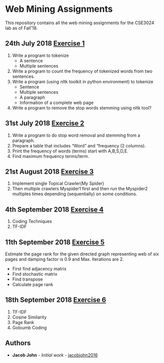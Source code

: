 # Web Mining Assignments

This repository contains all the web mining assignments for the CSE3024 lab as of Fall'18.

## 24th July 2018 [Exercise 1](https://github.com/jacobjohn2016/Web-Mining-Assignments/blob/master/24-7-18/Exercise-1.ipynb)
1. Write a program to tokenize
    * A sentence
    * Multiple sentences
2. Write a program to count the frequency of tokenized words from two sentences.
3. Write a program (using nltk toolkit in python environment) to tokenize
    * Sentence
    * Multiple sentences
    * A paragraph
    * Information of a complete web page
4. Write a program to remove the stop words stemming using nltk tool?

## 31st July 2018 [Exercise 2](https://github.com/jacobjohn2016/Web-Mining-Assignments/blob/master/31-7-18/Exercise-2.ipynb)
1. Write a program to do stop word removal and stemming from a paragraph.
2. Prepare a table that includes “Word” and “frequency (2 columns). 
3. Print the frequency of words (terms) start with A,B,S,D,E. 
4. Find maximum frequency terms/term.

## 21st August 2018 [Exercise 3](https://github.com/jacobjohn2016/Web-Mining-Assignments/tree/master/21-8-18)
1. Implement single Topical Crawler(My Spider)
2. Then multiple crawlers Myspider1 first and then run the Myspider2 multiples times depending (sequentially) on some conditions.

## 4th September 2018 [Exercise 4](https://github.com/jacobjohn2016/Web-Mining-Assignments/blob/master/4-9-18/Exercise_4.ipynb)
1. Coding Techniques
2. TF-IDF

## 11th September 2018 [Exercise 5](https://github.com/jacobjohn2016/Web-Mining-Assignments/blob/master/11-9-18/Exercise%205.ipynb)
Estimate the page rank for the given directed graph representing web of six pages and damping factor is 0.9 and Max. Iterations are 2.
* First find adjacency matrix
* Find stochastic matrix
* Find transpose
* Calculate page rank

## 18th September 2018 [Exercise 6](https://github.com/jacobjohn2016/Web-Mining-Assignments/blob/master/18-9-18/Exercise-6.ipynb)
1. TF-IDF
2. Cosine Similarity 
3. Page Rank
4. Goloumb Coding

## Authors

* **Jacob John** - *Initial work* - [jacobjohn2016](github.com/jacobjohn2016/)
